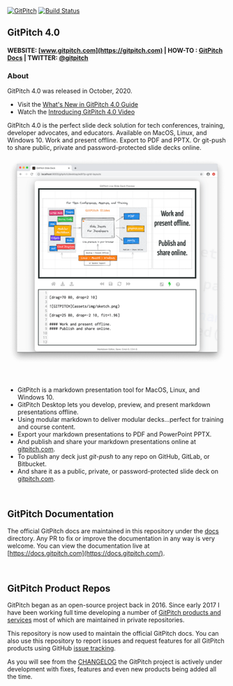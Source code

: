[![GitPitch](https://gitpitch.com/assets/badge.svg)](https://gitpitch.com/gitpitch/gitpitch/master) [![Build Status](https://semaphoreci.com/api/v1/onetapbeyond/gitpitch/branches/master/shields_badge.svg)](https://semaphoreci.com/onetapbeyond/gitpitch)

## GitPitch 4.0

#### WEBSITE: [www.gitpitch.com](https://gitpitch.com) | HOW-TO : [GitPitch Docs](https://docs.gitpitch.com/#/) | TWITTER: [@gitpitch](https://twitter.com/gitpitch)

### About

GitPitch 4.0 was released in October, 2020.

- Visit the [What's New in GitPitch 4.0 Guide](https://docs.gitpitch.com/#/whats-new-in-40)
- Watch the [Introducing GitPitch 4.0 Video](https://www.youtube.com/watch?v=GulpdRg7bVU)

GitPitch 4.0 is the perfect slide deck solution for tech conferences, training, developer advocates, and educators. Available on MacOS, Linux, and Windows 10. Work and present offline. Export to PDF and PPTX. Or git-push to share public, private and password-protected slide decks online.

![GITPITCH](assets/images/gitpitch-40-release.png)

<br>

- GitPitch is a markdown presentation tool for MacOS, Linux, and Windows 10.
- GitPitch Desktop lets you develop, preview, and present markdown presentations offline.
- Using modular markdown to deliver modular decks...perfect for training and course content.
- Export your markdown presentations to PDF and PowerPoint PPTX.
- And publish and share your markdown presentations online at [gitpitch.com](https://gitpitch.com).
- To publish any deck just *git-push* to any repo on GitHub, GitLab, or Bitbucket.
- And share it as a public, private, or password-protected slide deck on [gitpitch.com](https://gitpitch.com).

<br>

## GitPitch Documentation

The official GitPitch docs are maintained in this repository under the [docs](/docs) directory. Any PR to fix or improve the documentation in any way is very welcome. You can view the documentation live at [https://docs.gitpitch.com](https://docs.gitpitch.com/).

<br>

## GitPitch Product Repos

GitPitch began as an open-source project back in 2016.  Since early 2017 I have been working full time developing a number of [GitPitch products and services](https://docs.gitpitch.com/#/meet-the-family) most of which are maintained in private repositories.

This repository is now used to maintain the official GitPitch docs. You can also use this repository to report issues and request features for all GitPitch products using GitHub [issue tracking](https://github.com/gitpitch/gitpitch/issues).

As you will see from the [CHANGELOG](CHANGELOG.md) the GitPitch project is actively under development with fixes, features and even new products being added all the time.

